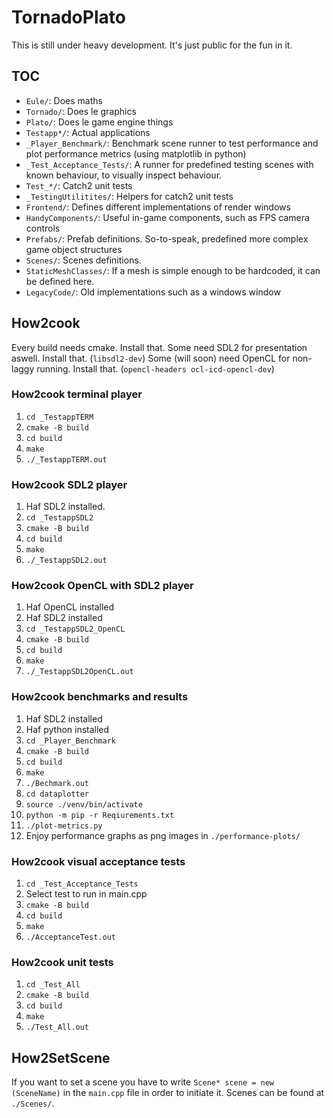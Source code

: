 # TornadoPlato

This is still under heavy development. It's just public for the fun in it.

## TOC
* `Eule/`: Does maths
* `Tornado/`: Does le graphics
* `Plato/`: Does le game engine things
* `Testapp*/`: Actual applications
* `_Player_Benchmark/`: Benchmark scene runner to test performance and plot performance metrics (using matplotlib in python)
* `_Test_Acceptance_Tests/`: A runner for predefined testing scenes with known behaviour, to visually inspect behaviour.
* `Test_*/`: Catch2 unit tests
* `_TestingUtilitites/`: Helpers for catch2 unit tests
* `Frontend/`: Defines different implementations of render windows
* `HandyComponents/`: Useful in-game components, such as FPS camera controls
* `Prefabs/`: Prefab definitions. So-to-speak, predefined more complex game object structures
* `Scenes/`: Scenes definitions.
* `StaticMeshClasses/`: If a mesh is simple enough to be hardcoded, it can be defined here.
* `LegacyCode/`: Old implementations such as a windows window

## How2cook
Every build needs cmake. Install that. 
Some need SDL2 for presentation aswell. Install that. (`libsdl2-dev`)
Some (will soon) need OpenCL for non-laggy running. Install that. (`opencl-headers ocl-icd-opencl-dev`)

### How2cook terminal player
1. `cd _TestappTERM`
2. `cmake -B build`
3. `cd build`
4. `make`
5. `./_TestappTERM.out`

### How2cook SDL2 player
1. Haf SDL2 installed. 
2. `cd _TestappSDL2`
3. `cmake -B build`
4. `cd build`
5. `make`
6. `./_TestappSDL2.out`

### How2cook OpenCL with SDL2 player
1. Haf OpenCL installed 
2. Haf SDL2 installed 
3. `cd _TestappSDL2_OpenCL`
4. `cmake -B build`
5. `cd build`
6. `make`
7. `./_TestappSDL2OpenCL.out`

### How2cook benchmarks and results
1. Haf SDL2 installed
2. Haf python installed
3. `cd _Player_Benchmark`
4. `cmake -B build`
5. `cd build`
6. `make`
7. `./Bechmark.out`
8. `cd dataplotter`
9. `source ./venv/bin/activate`
10. `python -m pip -r Reqiurements.txt`
11. `./plot-metrics.py`
12. Enjoy performance graphs as png images in `./performance-plots/`

### How2cook visual acceptance tests
1. `cd _Test_Acceptance_Tests`
2. Select test to run in main.cpp
3. `cmake -B build`
4. `cd build`
5. `make`
6. `./AcceptanceTest.out`

### How2cook unit tests
1. `cd _Test_All`
2. `cmake -B build`
3. `cd build`
4. `make`
5. `./Test_All.out`

## How2SetScene
If you want to set a scene you have to write
`Scene* scene = new (SceneName)`
in the `main.cpp` file in order to initiate it. Scenes can be found at 
`./Scenes/`. 
